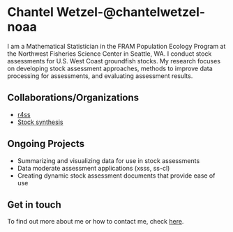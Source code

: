 # Chantel Wetzel-@chantelwetzel-noaa

I am a Mathematical Statistician in the FRAM Population Ecology Program at the Northwest Fisheries Science Center in Seattle, WA. I conduct stock assessments for U.S. West Coast groundfish stocks.  My research focuses on developing stock assessment approaches, methods to improve data processing for assessments, and evaluating assessment results. 

## Collaborations/Organizations
- [r4ss](https://github.com/r4ss)
- [Stock synthesis](https://vlab.ncep.noaa.gov/web/stock-synthesis) 

## Ongoing Projects
- Summarizing and visualizing data for use in stock assessments
- Data moderate assessment applications (xsss, ss-cl)
- Creating dynamic stock assessment documents that provide ease of use

## Get in touch
To find out more about me or how to contact me, check [here](https://www.fisheries.noaa.gov/contact/chantel-r-wetzel-phd).